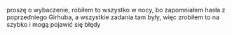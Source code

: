 proszę o wybaczenie, robiłem to wszystko w nocy, bo zapomniałem hasła z poprzedniego Girhuba, a wszystkie zadania tam były, więc zrobiłem to na szybko i mogą pojawić się błędy
